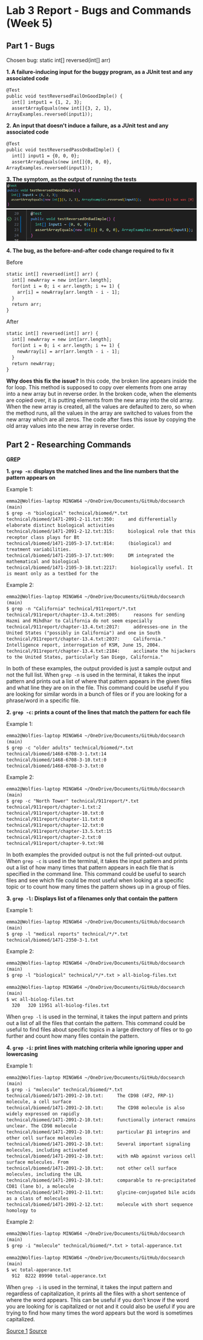 # Lab 3 Report - Bugs and Commands (Week 5)

## Part 1 - Bugs

Chosen bug: static int[] reversed(int[] arr)

**1. A failure-inducing input for the buggy program, as a JUnit test and any associated code**
```
@Test
public void testReversedFailOnGoodImple() {
  int[] intput1 = {1, 2, 3};
  assertArrayEquals(new int[]{3, 2, 1}, ArrayExamples.reversed(input1));
```

**2. An input that doesn't induce a failure, as a JUnit test and any associated code**
```
@Test
public void testReversedPassOnBadImple() {
  int[] input1 = {0, 0, 0};
  assertArrayEquals(new int[]{0, 0, 0}, ArrayExamples.reversed(input1));
```

**3. The symptom, as the output of running the tests**
![Image](failOnGood.png)
![Image](passOnBad.png)

**4. The bug, as the before-and-after code change required to fix it**

Before
```
static int[] reversed(int[] arr) {
  int[] newArray = new int[arr.length];
  for(int i = 0; i < arr.length; i += 1) {
    arr[i] = newArray[arr.length - i - 1];
  }
  return arr;
}
```
After
```
static int[] reversed(int[] arr) {
  int[] newArray = new int[arr.length];
  for(int i = 0; i < arr.length; i += 1) {
    newArray[i] = arr[arr.length - i - 1];
  }
  return newArray;
}
```
**Why does this fix the issue?** In this code, the broken line appears inside the for loop. This method is supposed to copy over elements from one array into a new array but in reverse order. In the broken code, when the elements are copied over, it is putting elements from the new array into the old array. When the new array is created, all the values are defaulted to zero, so when the method runs, all the values in the array are switched to values from the new array which are all zeros. The code after fixes this issue by copying the old array values into the new array in reverse order.

## Part 2 - Researching Commands

**GREP**

**1. `grep -n`: displays the matched lines and the line numbers that the pattern appears on**

Example 1:
```
emma2@Wolfies-laptop MINGW64 ~/OneDrive/Documents/GitHub/docsearch (main)
$ grep -n "biological" technical/biomed/*.txt
technical/biomed/1471-2091-2-11.txt:350:     and differentially elaborate distinct biological activities
technical/biomed/1471-2091-2-12.txt:315:     biological role that this receptor class plays for Bt
technical/biomed/1471-2105-3-17.txt:814:     (biological) and treatment variabilities.
technical/biomed/1471-2105-3-17.txt:909:     DM integrated the mathematical and biological
technical/biomed/1471-2105-3-18.txt:2217:     biologically useful. It is meant only as a testbed for the
```
Example 2:
```
emma2@Wolfies-laptop MINGW64 ~/OneDrive/Documents/GitHub/docsearch (main)
$ grep -n "California" technical/911report/*.txt
technical/911report/chapter-13.4.txt:2005:     reasons for sending Hazmi and Mihdhar to California do not seem especially
technical/911report/chapter-13.4.txt:2017:     addresses-one in the United States ("possibly in California") and one in South  
technical/911report/chapter-13.4.txt:2037:     California." Intelligence report, interrogation of KSM, June 15, 2004.
technical/911report/chapter-13.4.txt:2184:     acclimate the hijackers to the United States, particularly San Diego, California." 
```
In both of these examples, the output provided is just a sample output and not the full list. When `grep -n` is used in the terminal, it takes the input pattern and prints out a list of where that pattern appears in the given files and what line they are on in the file. This command could be useful if you are looking for similar words in a bunch of files or if you are looking for a phrase/word in a specific file.

**2. `grep -c`: prints a count of the lines that match the pattern for each file**

Example 1:
```
emma2@Wolfies-laptop MINGW64 ~/OneDrive/Documents/GitHub/docsearch (main)
$ grep -c "older adults" technical/biomed/*.txt
technical/biomed/1468-6708-3-1.txt:14
technical/biomed/1468-6708-3-10.txt:0
technical/biomed/1468-6708-3-3.txt:0
```
Example 2:
```
emma2@Wolfies-laptop MINGW64 ~/OneDrive/Documents/GitHub/docsearch (main)
$ grep -c "North Tower" technical/911report/*.txt
technical/911report/chapter-1.txt:2
technical/911report/chapter-10.txt:0
technical/911report/chapter-11.txt:0
technical/911report/chapter-12.txt:0
technical/911report/chapter-13.5.txt:15
technical/911report/chapter-2.txt:0
technical/911report/chapter-9.txt:98
```
In both examples the provided output is not the full printed-out output. When `grep -c` is used in the terminal, it takes the input pattern and prints out a list of how many times that pattern appears in each file that is specified in the command line. This command could be useful to search files and see which file could be most useful when looking at a specific topic or to count how many times the pattern shows up in a group of files. 

**3. `grep -l`: Displays list of a filenames only that contain the pattern**

Example 1:
```
emma2@Wolfies-laptop MINGW64 ~/OneDrive/Documents/GitHub/docsearch (main)
$ grep -l "medical reports" technical/*/*.txt
technical/biomed/1471-2350-3-1.txt
```
Example 2:
```
emma2@Wolfies-laptop MINGW64 ~/OneDrive/Documents/GitHub/docsearch (main)
$ grep -l "biological" technical/*/*.txt > all-biolog-files.txt

emma2@Wolfies-laptop MINGW64 ~/OneDrive/Documents/GitHub/docsearch (main)
$ wc all-biolog-files.txt 
  320   320 11951 all-biolog-files.txt
```
When `grep -l` is used in the terminal, it takes the input pattern and prints out a list of all the files that contain the pattern. This command could be useful to find files about specific topics in a large directory of files or to go further and count how many files contain the pattern.

**4. `grep -i`: print lines with matching criteria while ignoring upper and lowercasing**

Example 1:
```
emma2@Wolfies-laptop MINGW64 ~/OneDrive/Documents/GitHub/docsearch (main)
$ grep -i "molecule" technical/biomed/*.txt
technical/biomed/1471-2091-2-10.txt:     The CD98 (4F2, FRP-1) molecule, a cell surface
technical/biomed/1471-2091-2-10.txt:     The CD98 molecule is also widely expressed on rapidly
technical/biomed/1471-2091-2-10.txt:     functionally interact remains unclear. The CD98 molecule
technical/biomed/1471-2091-2-10.txt:     particular β1 integrins and other cell surface molecules
technical/biomed/1471-2091-2-10.txt:     Several important signaling molecules, including activated
technical/biomed/1471-2091-2-10.txt:     with mAb against various cell surface molecules. From
technical/biomed/1471-2091-2-10.txt:     not other cell surface molecules, including the LDL
technical/biomed/1471-2091-2-10.txt:     comparable to re-precipitated CD81 (lane b), a molecule
technical/biomed/1471-2091-2-11.txt:     glycine-conjugated bile acids as a class of molecules
technical/biomed/1471-2091-2-12.txt:     molecule with short sequence homology to
```
Example 2:
```
emma2@Wolfies-laptop MINGW64 ~/OneDrive/Documents/GitHub/docsearch (main)
$ grep -i "molecule" technical/biomed/*.txt > total-apperance.txt

emma2@Wolfies-laptop MINGW64 ~/OneDrive/Documents/GitHub/docsearch (main)
$ wc total-apperance.txt 
  912  8222 89990 total-apperance.txt
```
When `grep -i` is used in the terminal, it takes the input pattern and regardless of capitalization, it prints all the files with a short sentence of where the word appears. This can be useful if you don't know if the word you are looking for is capitalized or not and it could also be useful if you are trying to find how many times the word appears but the word is sometimes capitalized.

[Source 1](https://www.geeksforgeeks.org/grep-command-in-unixlinux/)
[Source](https://docs.rackspace.com/docs/use-the-linux-grep-command)
